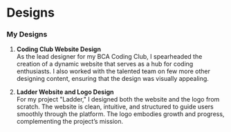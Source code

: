 # Designs 


### My Designs

1. **Coding Club Website Design**  
   As the lead designer for my BCA Coding Club, I spearheaded the creation of a dynamic website that serves as a hub for coding enthusiasts. I also worked with the talented team on few more other designing content, ensuring that the design was visually appealing.

2. **Ladder Website and Logo Design**  
   For my project "Ladder," I designed both the website and the logo from scratch. The website is clean, intuitive, and structured to guide users smoothly through the platform. The logo embodies growth and progress, complementing the project’s mission.

